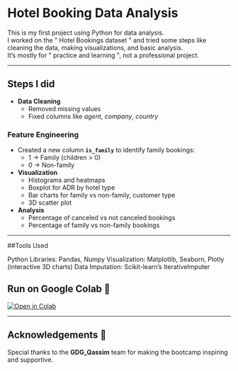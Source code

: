 # Hotel Booking Data Analysis

This is my first project using Python for data analysis.  
I worked on the " Hotel Bookings dataset " and tried some steps like cleaning the data, making visualizations, and basic analysis.  
It’s mostly for  " practice and learning ", not a professional project.

---

## Steps I did
- **Data Cleaning**
  - Removed missing values
  - Fixed columns like *agent*, *company*, *country*
### Feature Engineering
- Created a new column **`is_family`** to identify family bookings:  
  - 1 → Family (children > 0)  
  - 0 → Non-family  
- **Visualization**
  - Histograms and heatmaps
  - Boxplot for ADR by hotel type
  - Bar charts for family vs non-family, customer type
  - 3D scatter plot
- **Analysis**
  - Percentage of canceled vs not canceled bookings
  - Percentage of family vs non-family bookings

---

##Tools Used

Python Libraries: Pandas, Numpy
Visualization: Matplotlib, Seaborn, Plotly (interactive 3D charts)
Data Imputation: Scikit-learn’s IterativeImputer

## Run on Google Colab 🚀
[![Open in Colab](https://colab.research.google.com/assets/colab-badge.svg)](https://colab.research.google.com/drive/1ulG-Igc4AeTY7fKHARQFaxjop-5bXHJG?usp=sharing)



______________________________
## Acknowledgements 🙌
Special thanks to the **GDG_Qassim** team for making the bootcamp inspiring and supportive.  
 
